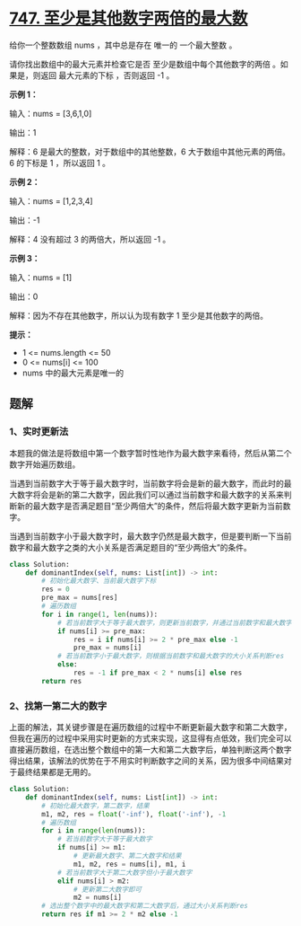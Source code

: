 # [747. 至少是其他数字两倍的最大数](https://leetcode-cn.com/problems/largest-number-at-least-twice-of-others/)

给你一个整数数组 nums ，其中总是存在 唯一的 一个最大整数 。

请你找出数组中的最大元素并检查它是否 至少是数组中每个其他数字的两倍 。如果是，则返回 最大元素的下标 ，否则返回 -1 。

 

**示例 1：**

输入：nums = [3,6,1,0]

输出：1

解释：6 是最大的整数，对于数组中的其他整数，6 大于数组中其他元素的两倍。6 的下标是 1 ，所以返回 1 。

**示例 2：**

输入：nums = [1,2,3,4]

输出：-1

解释：4 没有超过 3 的两倍大，所以返回 -1 。

**示例 3：**

输入：nums = [1]

输出：0

解释：因为不存在其他数字，所以认为现有数字 1 至少是其他数字的两倍。

**提示：**

- 1 <= nums.length <= 50
- 0 <= nums[i] <= 100
- nums 中的最大元素是唯一的

## 题解

### 1、实时更新法

本题我的做法是将数组中第一个数字暂时性地作为最大数字来看待，然后从第二个数字开始遍历数组。

当遇到当前数字大于等于最大数字时，当前数字将会是新的最大数字，而此时的最大数字将会是新的第二大数字，因此我们可以通过当前数字和最大数字的关系来判断新的最大数字是否满足题目“至少两倍大”的条件，然后将最大数字更新为当前数字。

当遇到当前数字小于最大数字时，最大数字仍然是最大数字，但是要判断一下当前数字和最大数字之类的大小关系是否满足题目的“至少两倍大”的条件。

```python
class Solution:
    def dominantIndex(self, nums: List[int]) -> int:
        # 初始化最大数字、当前最大数字下标
        res = 0
        pre_max = nums[res]
        # 遍历数组
        for i in range(1, len(nums)):
            # 若当前数字大于等于最大数字，则更新当前数字，并通过当前数字和最大数字的关系判断res
            if nums[i] >= pre_max:
                res = i if nums[i] >= 2 * pre_max else -1
                pre_max = nums[i]
            # 若当前数字小于最大数字，则根据当前数字和最大数字的大小关系判断res
            else:
                res = -1 if pre_max < 2 * nums[i] else res
        return res

```

### 2、找第一第二大的数字

上面的解法，其关键步骤是在遍历数组的过程中不断更新最大数字和第二大数字，但我在遍历的过程中采用实时更新的方式来实现，这显得有点低效，我们完全可以直接遍历数组，在选出整个数组中的第一大和第二大数字后，单独判断这两个数字得出结果，该解法的优势在于不用实时判断数字之间的关系，因为很多中间结果对于最终结果都是无用的。

```python
class Solution:
    def dominantIndex(self, nums: List[int]) -> int:
        # 初始化最大数字，第二数字，结果
        m1, m2, res = float('-inf'), float('-inf'), -1
        # 遍历数组
        for i in range(len(nums)):
            # 若当前数字大于等于最大数字
            if nums[i] >= m1:
                # 更新最大数字、第二大数字和结果
                m1, m2, res = nums[i], m1, i
            # 若当前数字大于第二大数字但小于最大数字
            elif nums[i] > m2:
                # 更新第二大数字即可
                m2 = nums[i]
        # 选出整个数字中的最大数字和第二大数字后，通过大小关系判断res
        return res if m1 >= 2 * m2 else -1
```

